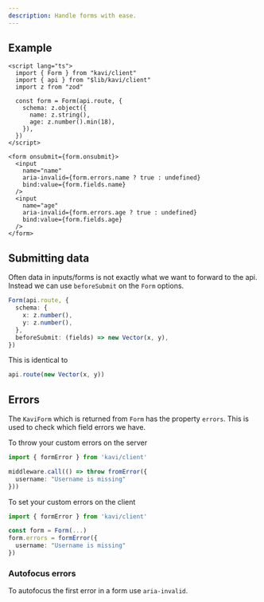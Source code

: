 ```yaml
---
description: Handle forms with ease.
---
```


## Example

```svelte
<script lang="ts">
  import { Form } from "kavi/client"
  import { api } from "$lib/kavi/client"
  import z from "zod"

  const form = Form(api.route, {
    schema: z.object({
      name: z.string(),
      age: z.number().min(18),
    }),
  })
</script>

<form onsubmit={form.onsubmit}>
  <input
    name="name"
    aria-invalid={form.errors.name ? true : undefined}
    bind:value={form.fields.name}
  />
  <input
    name="age"
    aria-invalid={form.errors.age ? true : undefined}
    bind:value={form.fields.age}
  />
</form>
```

## Submitting data

Often data in inputs/forms is not exactly what we want to forward to the api. Instead we can use `beforeSubmit` on the `Form` options.

```ts
Form(api.route, {
  schema: {
    x: z.number(),
    y: z.number(),
  },
  beforeSubmit: (fields) => new Vector(x, y),
})
```

This is identical to

```ts
api.route(new Vector(x, y))
```

## Errors

The `KaviForm` which is returned from `Form` has the property `errors`. This is used to check which field errors we have.

To throw your custom errors on the server

```ts
import { formError } from 'kavi/client'

middleware.call(() => throw fromError({
  username: "Username is missing"
}))
```

To set your custom errors on the client

```ts
import { formError } from 'kavi/client'

const form = Form(...)
form.errors = formError({
  username: "Username is missing"
})
```

### Autofocus errors

To autofocus the first error in a form use `aria-invalid`.
